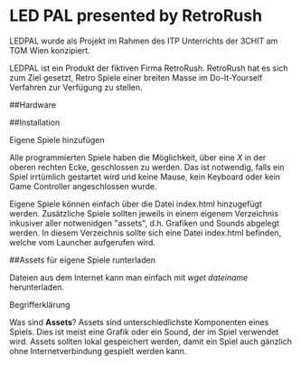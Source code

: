 # LED PAL presented by RetroRush

LEDPAL wurde als Projekt im Rahmen des ITP Unterrichts der 3CHIT am TGM Wien konzipiert. 

LEDPAL ist ein Produkt der fiktiven Firma RetroRush. RetroRush hat es sich zum Ziel gesetzt, Retro Spiele einer breiten Masse im Do-It-Yourself Verfahren zur Verfügung zu stellen. 

##Hardware

##Installation


Eigene Spiele hinzufügen

Alle programmierten Spiele haben die Möglichkeit, über eine *X* in der oberen rechten Ecke, geschlossen zu werden. Das ist notwendig, falls ein Spiel irrtümlich gestartet wird und keine Mause, kein Keyboard oder kein Game Controller angeschlossen wurde. 

Eigene Spiele können einfach über die Datei index.html hinzugefügt werden. Zusätzliche Spiele sollten jeweils in einem eigenem Verzeichnis inkusiver aller notwenidgen "assets", d.h. Grafiken und Sounds abgelegt werden. In diesem Verzeichnis sollte sich eine Datei index.html befinden, welche vom Launcher aufgerufen wird. 




##Assets für eigene Spiele runterladen

Dateien aus dem Internet kann man einfach mit *wget dateiname* herunterladen. 


Begrifferklärung

Was sind **Assets**?
Assets sind unterschiedlichste Komponenten eines Spiels. Dies ist meist eine Grafik oder ein Sound, der im Spiel verwendet wird. Assets sollten lokal gespeichert werden, damit ein Spiel auch gänzlich ohne Internetverbindung gespielt werden kann. 


